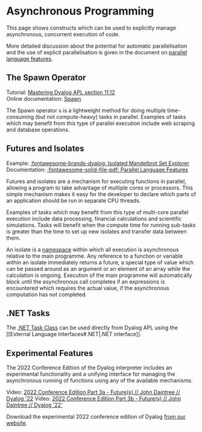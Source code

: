# Asynchronous Programming
This page shows constructs which can be used to explicitly manage asynchronous, concurrent execution of code.

More detailed discussion about the potential for automatic parallelisation and the use of explicit parallelisation is given in the document on [parallel language features](https://docs.dyalog.com/latest/Parallel%20Language%20Features.pdf).

## The Spawn Operator
Tutorial: [Mastering Dyalog APL section 11.12](https://mastering.dyalog.com/Operators.html?highlight=spawn%20operator#spawn)  
Online documentation: [Spawn](http://help.dyalog.com/latest/#Language/Primitive%20Operators/Spawn.htm)  

The Spawn operator `&` is a lightweight method for doing multiple time-consuming (but not compute-heavy) tasks in parallel. Examples of tasks which may benefit from this type of parallel execution include web scraping and database operations.

## Futures and Isolates
Example: [:fontawesome-brands-dyalog: Isolated Mandelbrot Set Explorer](https://www.dyalog.com/blog/2014/08/isolated-mandelbrot-set-explorer/)  
Documentation: [:fontawesome-solid-file-pdf: Parallel Language Features](https://docs.dyalog.com/latest/Parallel%20Language%20Features.pdf)  

Futures and isolates are a mechanism for executing functions in parallel, allowing a program to take advantage of multiple cores or processors. This simple mechanism makes it easy for the developer to declare which parts of an application should be run in separate CPU threads.

Examples of tasks which may benefit from this type of multi-core parallel execution include data processing, financial calculations and scientific simulations. Tasks will benefit when the compute time for running sub-tasks is greater than the time to set up new isolates and transfer data between them.

An isolate is a [namespace](https://course.dyalog.com/Namespaces/) within which all execution is asynchronous relative to the main programme. Any reference to a function or variable within an isolate immediately returns a future, a special type of value which can be passed around as an argument or an element of an array while the calculation is ongoing. Execution of the main programme will automatically block until the asynchronous call completes if an expressions is encountered which requires the actual value, if the asynchronous computation has not completed.

## .NET Tasks
The [.NET Task Class](https://learn.microsoft.com/en-us/dotnet/api/system.threading.tasks.task?view=net-6.0) can be used directly from Dyalog APL using the [[External Language Interfaces#.NET|.NET interface]].

## Experimental Features
The 2022 Conference Edition of the Dyalog interpreter includes an experimental functionality and a unifying interface for managing the asynchronous running of functions using any of the available mechanisms.

Video: [2022 Conference Edition Part 3a - Future(s) // John Daintree // Dyalog '22](https://dyalog.tv/Dyalog22/?v=P18Z3ilH378)
Video: [2022 Conference Edition Part 3b - Future(s) // John Daintree // Dyalog '22'](https://dyalog.tv/Dyalog22/?v=nkqds8YavmQ)

Download the experimental 2022 conference edition of Dyalog [from our website](https://www.dyalog.com/download-zone.htm).